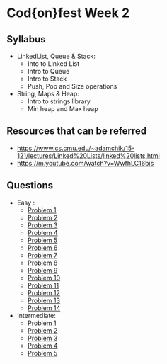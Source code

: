 # Cod{on}fest Week 2

## Syllabus 

+ LinkedList, Queue & Stack:
    * Into to Linked List
    * Intro to Queue
    * Intro to Stack
    * Push, Pop and Size operations
+ String, Maps & Heap:
    * Intro to strings library
    * Min heap and Max heap

## Resources that can be referred

* https://www.cs.cmu.edu/~adamchik/15-121/lectures/Linked%20Lists/linked%20lists.html 
* https://m.youtube.com/watch?v=WwfhLC16bis 

## Questions

+ Easy :
    * [Problem 1](https://www.codechef.com/problems/BEX)
    * [Problem 2](https://www.codechef.com/problems/THESAV)
    * [Problem 3](https://www.codechef.com/problems/ECJAN20D )
    * [Problem 4](https://leetcode.com/problems/valid-parentheses/ )
    * [Problem 5](https://www.codechef.com/COOK115B/problems/XORGM) 
    * [Problem 6](https://www.codechef.com/problems/GOOGOL05) 
    * [Problem 7](https://leetcode.com/problems/kth-largest-element-in-an-array/) 
    * [Problem 8](https://leetcode.com/problems/two-sum/) 
    * [Problem 9](https://leetcode.com/problems/valid-anagram/) 
    * [Problem 10](https://leetcode.com/problems/jewels-and-stones/) 
    * [Problem 11](https://leetcode.com/problems/add-two-numbers/) 
    * [Problem 12](https://leetcode.com/problems/palindrome-linked-list/) 
    * [Problem 13](https://leetcode.com/problems/merge-two-sorted-lists/description/) 
    * [Problem 14](https://www.codechef.com/problems/THESAV)
+ Intermediate:
    * [Problem 1](https://www.codechef.com/problems/CHFQUEUE)
    * [Problem 2](https://www.codechef.com/problems/COOK82C) 
    * [Problem 3](https://www.codechef.com/problems/NPLQ19D) 
    * [Problem 4](https://www.codechef.com/problems/INLO31) 
    * [Problem 5](https://www.codechef.com/problems/ATTND) 
